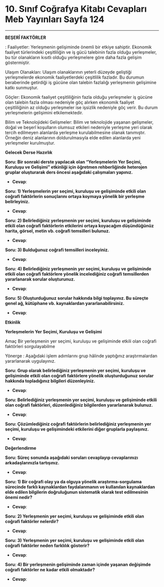 # 10. Sınıf Coğrafya Kitabı Cevapları Meb Yayınları Sayfa 124

---

**BEŞERÎ FAKTÖRLER**

: Faaliyetler: Yerleşmenin gelişiminde önemli bir etkiye sahiptir. Ekonomik faaliyet türlerindeki çeşitliliğin ve iş gücü talebinin fazla olduğu yerleşmeler, bu tür olanakların kısıtlı olduğu yerleşmelere göre daha fazla gelişim göstermiştir.

 Ulaşım Olanakları: Ulaşım olanaklarının yeterli düzeyde geliştiği yerleşmelerde ekonomik faaliyetlerdeki çeşitlilik fazladır. Bu durumun beraberinde getirdiği iş gücüne olan talebin fazlalığı yerleşmenin gelişimine katkı sunmuştur.

Göçler: Ekonomik faaliyet çeşitliliğinin fazla olduğu yerleşmeler iş gücüne olan talebin fazla olması nedeniyle göç alırken ekonomik faaliyet çeşitliliğinin az olduğu yerleşmeler ise işsizlik nedeniyle göç verir. Bu durum yerleşmelerin gelişimini etkilemektedir.

 Bilim ve Teknolojideki Gelişmeler: Bilim ve teknolojide yaşanan gelişmeler, doğal ve beşerî koşulların olumsuz etkileri nedeniyle yerleşme yeri olarak tercih edilmeyen alanlarda yerleşme kurulabilmesine olanak tanımıştır. Örneğin deniz alanlarının doldurulmasıyla elde edilen alanlarda yeni yerleşmeler kurulmuştur.

**Gelecek Derse Hazırlık**

**Soru: Bir sonraki derste yapılacak olan “Yerleşmelerin Yer Seçimi, Kuruluşu ve Gelişimi” etkinliği için öğretmen rehberliğinde heterojen gruplar oluşturarak ders öncesi aşağıdaki çalışmaları yapınız.**

-   **Cevap**:

**Soru: 1) Yerleşmelerin yer seçimi, kuruluşu ve gelişiminde etkili olan coğrafi faktörlerin sonuçlarını ortaya koymaya yönelik bir yerleşme belirleyiniz.**

-   **Cevap**:

**Soru: 2) Belirlediğiniz yerleşmenin yer seçimi, kuruluşu ve gelişiminde etkili olan coğrafi faktörlerin etkilerini ortaya koyacağım düşündüğünüz harita, görsel, metin vb. coğrafi temsilleri bulunuz.**

-   **Cevap**:

**Soru: 3) Bulduğunuz coğrafi temsilleri inceleyiniz.**

-   **Cevap**:

**Soru: 4) Belirlediğiniz yerleşmenin yer seçimi, kuruluşu ve gelişiminde etkili olan coğrafi faktörlere yönelik incelediğiniz coğrafi temsillerden yararlanarak sorular oluşturunuz.**

-   **Cevap**:

**Soru: 5) Oluşturduğunuz sorular hakkında bilgi toplayınız. Bu süreçte genel ağ, kütüphane vb. kaynaklardan yararlanabilirsiniz.**

-   **Cevap**:

**Etkinlik**

**Yerleşmelerin Yer Seçimi, Kuruluşu ve Gelişimi**

Amaç Bir yerleşmenin yer seçimi, kuruluşu ve gelişiminde etkili olan coğrafi faktörleri sorgulayabilme

 Yönerge : Aşağıdaki işlem adımlarını grup hâlinde yaptığınız araştırmalardan yararlanarak uygulayınız.

**Soru: Grup olarak belirlediğiniz yerleşmenin yer seçimi, kuruluşu ve gelişiminde etkili olan coğrafi faktörlere yönelik oluşturduğunuz sorular hakkında topladığınız bilgileri düzenleyiniz.**

-   **Cevap**:

**Soru: Belirlediğiniz yerleşmenin yer seçimi, kuruluşu ve gelişiminde etkili olan coğrafi faktörleri, düzenlediğiniz bilgilerden yararlanarak bulunuz.**

-   **Cevap**:

**Soru: Çözümlediğiniz coğrafi faktörlerin belirlediğiniz yerleşmenin yer seçimi, kuruluşu ve gelişimindeki etkilerini diğer gruplarla paylaşınız.**

-   **Cevap**:

**Değerlendirme**

**Soru: Süreç sonunda aşağıdaki soruları cevaplayıp cevaplarınızı arkadaşlarınızla tartışınız.**

-   **Cevap**:

**Soru: 1) Bir coğrafi olay ya da olguya yönelik araştırma-sorgulama sürecinde farklı kaynaklardan faydalanmanın ve kullanılan kaynaklardan elde edilen bilgilerin doğruluğunun sistematik olarak test edilmesinin önemi nedir?**

-   **Cevap**:

**Soru: 2) Yerleşmenin yer seçimi, kuruluşu ve gelişiminde etkili olan coğrafi faktörler nelerdir?**

-   **Cevap**:

**Soru: 3) Yerleşmenin yer seçimi, kuruluşu ve gelişiminde etkili olan coğrafi faktörler neden farklılık gösterir?**

-   **Cevap**:

**Soru: 4) Bir yerleşmenin gelişiminde zaman içinde yaşanan değişimde coğrafi faktörler ne kadar etkili olmaktadır?**

-   **Cevap**: